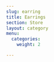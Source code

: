 ```yaml
---
slug: earring
title: Earrings
section: Store
layout: category
menu:
  categories:
    weight: 2

---
```

